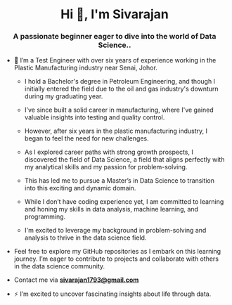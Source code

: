 <h1 align="center">Hi 👋, I'm Sivarajan</h1>
<h3 align="center">A passionate beginner eager to dive into the world of Data Science..</h3>

- 👋 I’m a Test Engineer with over six years of experience working in the Plastic Manufacturing industry near Senai, Johor.

   - I hold a Bachelor's degree in Petroleum Engineering, and though I initially entered the field due to the oil and gas industry's downturn during my graduating year.  

   - I’ve since built a solid career in manufacturing, where I've gained valuable insights into testing and quality control.  

   -  However, after six years in the plastic manufacturing industry, I began to feel the need for new challenges. 

   -    As I explored career paths with strong growth prospects, I discovered the field of Data Science, a field that aligns perfectly with my analytical skills and my passion for problem-solving. 

   -    This has led me to pursue a Master’s in Data Science to transition into this exciting and dynamic domain.  

   -  While I don’t have coding experience yet, I am committed to learning and honing my skills in data analysis, machine learning, and programming.

   -  I'm excited to leverage my background in problem-solving and analysis to thrive in the data science field.

- Feel free to explore my GitHub repositories as I embark on this learning journey. I’m eager to contribute to projects and collaborate with others in the data science community.

- Contact me via **sivarajan1793@gmail.com**

- ⚡ I’m excited to uncover fascinating insights about life through data.

